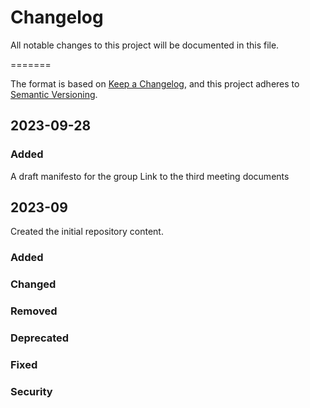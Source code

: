 # Changelog
All notable changes to this project will be documented in this file.
  
=======

The format is based on [Keep a Changelog](https://keepachangelog.com/en/1.0.0/),
and this project adheres to [Semantic Versioning](https://semver.org/spec/v2.0.0.html).

## 2023-09-28
### Added
A draft manifesto for the group
Link to the third meeting documents

## 2023-09
Created the initial repository content.

### Added
### Changed
### Removed
### Deprecated 
### Fixed
### Security
